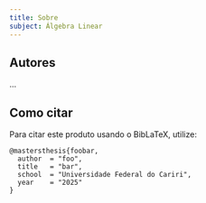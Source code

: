 ```yaml
---
title: Sobre
subject: Álgebra Linear
---
```


## Autores

...

## Como citar

Para citar este produto usando o BibLaTeX, utilize:

```{code-cell} bibtex
@mastersthesis{foobar,
  author  = "foo",
  title   = "bar",
  school  = "Universidade Federal do Cariri",
  year    = "2025"
}
```
